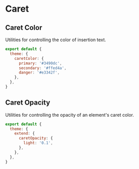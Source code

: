 # Caret

## Caret Color

Utilities for controlling the color of insertion text.

<PlaygroundWithVariants
  variant='gray-500'
  type='color'
  prefix='caret'
  fixed='p-2 dark:text-white opacity-85 overflow-hidden'
  :nested='true'
  appended='bg-gray-100 py-2 rounded px-4 w-full border border-gray-400'
  html="&lt;input class='{class} bg-gray-100 border border-gray-400 py-2 rounded px-4 w-full' placeholder='Focus Me'&gt;"
/>

<Customizing>

```js windi.config.js
export default {
  theme: {
    caretColor: {
      primary: '#3490dc',
      secondary: '#ffed4a',
      danger: '#e3342f',
    },
  },
}
```

</Customizing>

## Caret Opacity

Utilities for controlling the opacity of an element's caret color.

<PlaygroundWithVariants
  variant='50'
  type='opacity'
  prefix='caret-opacity'
  fixed='p-2 dark:text-white opacity-85 overflow-hidden'
  :nested='true'
  appended='bg-gray-100 py-2 rounded px-4 w-full border border-gray-400 caret-blue-500'
  html="&lt;input class='caret-blue-500 {class} bg-gray-100 border border-gray-400 py-2 rounded px-4 w-full' placeholder='Focus Me'&gt;"
/>

<Customizing>

```js windi.config.js
export default {
  theme: {
    extend: {
      caretOpacity: {
        light: '0.1',
      },
    },
  },
}
```

</Customizing>
